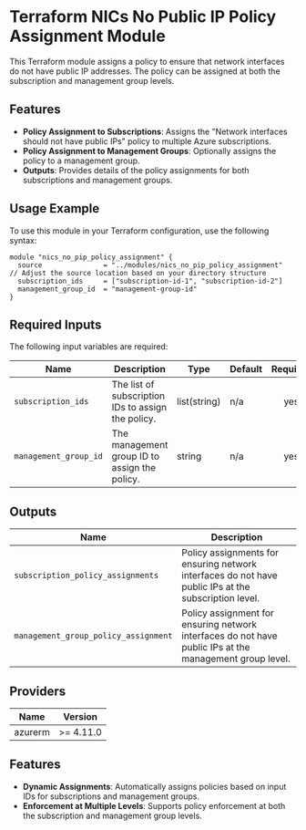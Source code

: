
# Terraform NICs No Public IP Policy Assignment Module

This Terraform module assigns a policy to ensure that network interfaces do not have public IP addresses. The policy can be assigned at both the subscription and management group levels.

## Features

- **Policy Assignment to Subscriptions**: Assigns the "Network interfaces should not have public IPs" policy to multiple Azure subscriptions.
- **Policy Assignment to Management Groups**: Optionally assigns the policy to a management group.
- **Outputs**: Provides details of the policy assignments for both subscriptions and management groups.

## Usage Example

To use this module in your Terraform configuration, use the following syntax:

```hcl
module "nics_no_pip_policy_assignment" {
  source               = "../modules/nics_no_pip_policy_assignment"  // Adjust the source location based on your directory structure
  subscription_ids     = ["subscription-id-1", "subscription-id-2"]
  management_group_id  = "management-group-id"
}
```

## Required Inputs

The following input variables are required:

| Name                  | Description                                           | Type           | Default | Required |
|-----------------------|-------------------------------------------------------|----------------|---------|:--------:|
| `subscription_ids`    | The list of subscription IDs to assign the policy.    | list(string)   | n/a     | yes      |
| `management_group_id` | The management group ID to assign the policy.         | string         | n/a     | yes      |

## Outputs

| Name                               | Description                                                      |
|------------------------------------|------------------------------------------------------------------|
| `subscription_policy_assignments`  | Policy assignments for ensuring network interfaces do not have public IPs at the subscription level. |
| `management_group_policy_assignment` | Policy assignment for ensuring network interfaces do not have public IPs at the management group level.|

## Providers

| Name     | Version  |
|----------|----------|
| azurerm  | >= 4.11.0 |

## Features

- **Dynamic Assignments**: Automatically assigns policies based on input IDs for subscriptions and management groups.
- **Enforcement at Multiple Levels**: Supports policy enforcement at both the subscription and management group levels.
